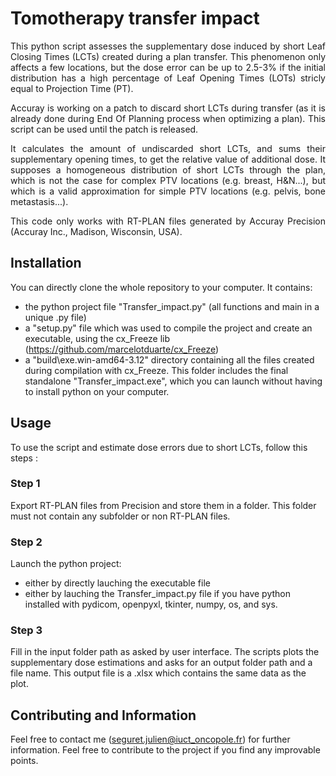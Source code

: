# Tomotherapy transfer impact

<p style="text-align: justify;">
This python script assesses the supplementary dose induced by short Leaf Closing Times (LCTs) created during a plan transfer. This phenomenon only affects a few locations, but the dose error can be up to 2.5-3% if the initial distribution has a high percentage of Leaf Opening Times (LOTs) stricly equal to Projection Time (PT). 
</p>

<p style="text-align: justify;">
Accuray is working on a patch to discard short LCTs during transfer (as it is already done during End Of Planning process when optimizing a plan). This script can be used until the patch is released. 
</p>

<p style="text-align: justify;">
It calculates the amount of undiscarded short LCTs, and sums their supplementary opening times, to get the relative value of additional dose. It supposes a homogeneous distribution of short LCTs through the plan, which is not the case for complex PTV locations (e.g. breast, H&N...), but which is a valid approximation for simple PTV locations (e.g. pelvis, bone metastasis...). 
</p>

<p style="text-align: justify;">
This code only works with RT-PLAN files generated by Accuray Precision (Accuray Inc., Madison, Wisconsin, USA).  
</p>


## Installation

You can directly clone the whole repository to your computer. It contains: 

- the python project file "Transfer_impact.py" (all functions and main in a unique .py file)
- a "setup.py" file which was used to compile the project and create an executable, using the cx_Freeze lib (https://github.com/marcelotduarte/cx_Freeze)
- a "build\exe.win-amd64-3.12" directory containing all the files created during compilation with cx_Freeze. This folder includes the final standalone "Transfer_impact.exe", which you can launch without having to install python on your computer. 

## Usage

To use the script and estimate dose errors due to short LCTs, follow this steps : 

### Step 1
Export RT-PLAN files from Precision and store them in a folder. This folder must not contain any subfolder or non RT-PLAN files. 

### Step 2 
Launch the python project: 

- either by directly lauching the executable file 
- either by lauching the Transfer_impact.py file if you have python installed with pydicom, openpyxl, tkinter, numpy, os, and sys. 

### Step 3 
Fill in the input folder path as asked by user interface. The scripts plots the supplementary dose estimations and asks for an output folder path and a file name. This output file is a .xlsx which contains the same data as the plot. 


## Contributing and Information

Feel free to contact me (seguret.julien@iuct_oncopole.fr) for further information. Feel free to contribute to the project if you find any improvable points. 

